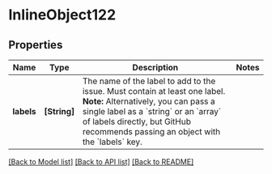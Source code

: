 # InlineObject122

## Properties
Name | Type | Description | Notes
------------ | ------------- | ------------- | -------------
**labels** | **[String]** | The name of the label to add to the issue. Must contain at least one label. **Note:** Alternatively, you can pass a single label as a &#x60;string&#x60; or an &#x60;array&#x60; of labels directly, but GitHub recommends passing an object with the &#x60;labels&#x60; key. | 

[[Back to Model list]](../README.md#documentation-for-models) [[Back to API list]](../README.md#documentation-for-api-endpoints) [[Back to README]](../README.md)


